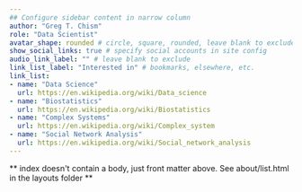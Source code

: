 ```yaml
---
## Configure sidebar content in narrow column
author: "Greg T. Chism"
role: "Data Scientist"
avatar_shape: rounded # circle, square, rounded, leave blank to exclude
show_social_links: true # specify social accounts in site config
audio_link_label: "" # leave blank to exclude
link_list_label: "Interested in" # bookmarks, elsewhere, etc.
link_list:
- name: "Data Science"
  url: https://en.wikipedia.org/wiki/Data_science
- name: "Biostatistics"
  url: https://en.wikipedia.org/wiki/Biostatistics
- name: "Complex Systems"
  url: https://en.wikipedia.org/wiki/Complex_system
- name: "Social Network Analysis"
  url: https://en.wikipedia.org/wiki/Social_network_analysis
---
```


** index doesn't contain a body, just front matter above.
See about/list.html in the layouts folder **